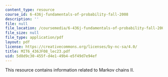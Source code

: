 ```yaml
---
content_type: resource
course_id: 6-436j-fundamentals-of-probability-fall-2008
description: ''
file: null
file_location: /coursemedia/6-436j-fundamentals-of-probability-fall-2008/5d8d9c30455fd4e149b4e5f49d7e94ef_MIT6_436JF08_lec23.pdf
file_size: null
file_type: application/pdf
layout: pdf
license: https://creativecommons.org/licenses/by-nc-sa/4.0/
title: MIT6_436JF08_lec23.pdf
uid: 5d8d9c30-455f-d4e1-49b4-e5f49d7e94ef
---
```

This resource contains information related to Markov chains II.